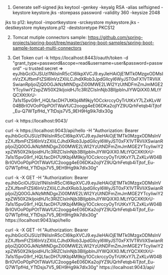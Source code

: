1. Generate self-signed jks
keytool -genkey -keyalg RSA -alias selfsigned -keystore keystore.jks -storepass password -validity 360 -keysize 2048

jks to p12:
keytool -importkeystore -srckeystore mykeystore.jks -destkeystore mykeystore.p12 -deststoretype PKCS12

2. Tomcat mutiple connectors sample:
https://github.com/spring-projects/spring-boot/tree/master/spring-boot-samples/spring-boot-sample-tomcat-multi-connectors

3. Get Token
curl -k https://localhost:8443/oauth/token -d "grant_type=password&scope=read&username=user&password=password" -u trusted:secret
=>
eyJhbGciOiJSUzI1NiIsInR5cCI6IkpXVCJ9.eyJleHAiOjE1MTk0MzgxODMsInVzZXJfbmFtZSI6InVzZXIiLCJhdXRob3JpdGllcyI6WyJST0xFX1VTRVIiXSwianRpIjoiZjQ0OGJkNzMtNDgxZi00MWE2LWI2YzUtNDFmZmJmMGE2YTcyIiwiY2xpZW50X2lkIjoidHJ1c3RlZCIsInNjb3BlIjpbInJlYWQiXX0.MLtYQCXKtXrU-7a1s15pvG9rf_HQLfacDH7UtKbj4M9kjy1OCckrccyOyTrUtKxY7LZxKLvW04BBrIOVOoP0pPOtTWaVfJC2oogg4eE06DKa2ojIYZ9UQrhFetqb4iTjtof_Eu-Q7WTpfHd_YTtDsjs7V5_9EH9Hg9ik7dIx30g

curl -k https://localhost:9043/

curl -k https://localhost:9043/api/hello -H "Authorization: Bearer eyJhbGciOiJSUzI1NiIsInR5cCI6IkpXVCJ9.eyJleHAiOjE1MTk0MzgxODMsInVzZXJfbmFtZSI6InVzZXIiLCJhdXRob3JpdGllcyI6WyJST0xFX1VTRVIiXSwianRpIjoiZjQ0OGJkNzMtNDgxZi00MWE2LWI2YzUtNDFmZmJmMGE2YTcyIiwiY2xpZW50X2lkIjoidHJ1c3RlZCIsInNjb3BlIjpbInJlYWQiXX0.MLtYQCXKtXrU-7a1s15pvG9rf_HQLfacDH7UtKbj4M9kjy1OCckrccyOyTrUtKxY7LZxKLvW04BBrIOVOoP0pPOtTWaVfJC2oogg4eE06DKa2ojIYZ9UQrhFetqb4iTjtof_Eu-Q7WTpfHd_YTtDsjs7V5_9EH9Hg9ik7dIx30g"

curl -k -X GET -H "Authorization: Bearer eyJhbGciOiJSUzI1NiIsInR5cCI6IkpXVCJ9.eyJleHAiOjE1MTk0MzgxODMsInVzZXJfbmFtZSI6InVzZXIiLCJhdXRob3JpdGllcyI6WyJST0xFX1VTRVIiXSwianRpIjoiZjQ0OGJkNzMtNDgxZi00MWE2LWI2YzUtNDFmZmJmMGE2YTcyIiwiY2xpZW50X2lkIjoidHJ1c3RlZCIsInNjb3BlIjpbInJlYWQiXX0.MLtYQCXKtXrU-7a1s15pvG9rf_HQLfacDH7UtKbj4M9kjy1OCckrccyOyTrUtKxY7LZxKLvW04BBrIOVOoP0pPOtTWaVfJC2oogg4eE06DKa2ojIYZ9UQrhFetqb4iTjtof_Eu-Q7WTpfHd_YTtDsjs7V5_9EH9Hg9ik7dIx30g" https://localhost:9043/api/hello

curl -k -X GET -H "Authorization: Bearer eyJhbGciOiJSUzI1NiIsInR5cCI6IkpXVCJ9.eyJleHAiOjE1MTk0MzgxODMsInVzZXJfbmFtZSI6InVzZXIiLCJhdXRob3JpdGllcyI6WyJST0xFX1VTRVIiXSwianRpIjoiZjQ0OGJkNzMtNDgxZi00MWE2LWI2YzUtNDFmZmJmMGE2YTcyIiwiY2xpZW50X2lkIjoidHJ1c3RlZCIsInNjb3BlIjpbInJlYWQiXX0.MLtYQCXKtXrU-7a1s15pvG9rf_HQLfacDH7UtKbj4M9kjy1OCckrccyOyTrUtKxY7LZxKLvW04BBrIOVOoP0pPOtTWaVfJC2oogg4eE06DKa2ojIYZ9UQrhFetqb4iTjtof_Eu-Q7WTpfHd_YTtDsjs7V5_9EH9Hg9ik7dIx30g" https://localhost:9043/api/